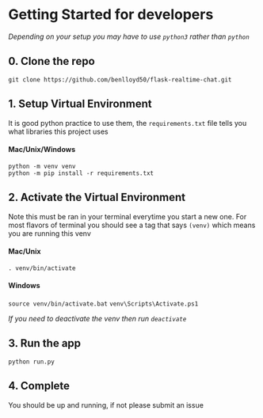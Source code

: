 # Getting Started for developers
*Depending on your setup you may have to use `python3` rather than `python`*

## 0. Clone the repo
`git clone https://github.com/benlloyd50/flask-realtime-chat.git`

## 1. Setup Virtual Environment
It is good python practice to use them, the `requirements.txt` file tells you what libraries this project uses

#### Mac/Unix/Windows
```
python -m venv venv 
python -m pip install -r requirements.txt
```

## 2. Activate the Virtual Environment
Note this must be ran in your terminal everytime you start a new one. For most flavors of terminal you should see a tag that says `(venv)` which means you are running this venv
#### Mac/Unix
`. venv/bin/activate`
#### Windows
`source venv/bin/activate.bat`
`venv\Scripts\Activate.ps1`

*If you need to deactivate the venv then run `deactivate`*

## 3. Run the app
`python run.py` 

## 4. Complete
You should be up and running, if not please submit an issue